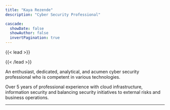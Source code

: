 ```yaml
---
title: "Kaya Rezende"
description: "Cyber Security Professional"

cascade:
  showDate: false
  showAuthor: false
  invertPagination: true
---
```


{{< lead >}}

{{< /lead >}}

An enthusiast, dedicated, analytical, and acumen cyber security professional who is competent in various technologies. 

Over 5 years of professional experience with cloud infrastructure, information security and balancing security initiatives to external risks and business operations.

---
